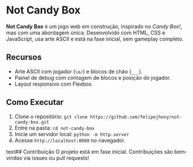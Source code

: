 # Not Candy Box

**Not Candy Box** é um jogo web em construção, inspirado no *Candy Box!*, mas com uma abordagem única. Desenvolvido com HTML, CSS e JavaScript, usa arte ASCII e está na fase inicial, sem gameplay completo.

## Recursos
- Arte ASCII com jogador (`\o/`) e blocos de chão (`___`).
- Painel de debug com contagem de blocos e posição do jogador.
- Layout responsivo com Flexbox.

## Como Executar
1. Clone o repositório: `git clone https://github.com/felipejhony/not-candy-box.git`
2. Entre na pasta: `cd not-candy-box`
3. Inicie um servidor local: `python -m http.server`
4. Acesse `http://localhost:8000` no navegador.

text## Contribuição
O projeto está em fase inicial. Contribuições são bem-vindas via issues ou pull requests!

